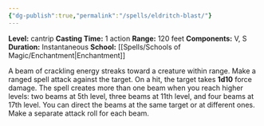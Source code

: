 ```yaml
---
{"dg-publish":true,"permalink":"/spells/eldritch-blast/"}
---
```


**Level:** cantrip
**Casting Time:** 1 action
**Range:** 120 feet
**Components:** V, S
**Duration:** Instantaneous
**School:** [[Spells/Schools of Magic/Enchantment\|Enchantment]]

A beam of crackling energy streaks toward a creature within range. Make a ranged spell attack against the target. On a hit, the target takes **1d10** force damage.
The spell creates more than one beam when you reach higher levels: two beams at 5th level, three beams at 11th level, and four beams at 17th level. You can direct the beams at the same target or at different ones. Make a separate attack roll for each beam.